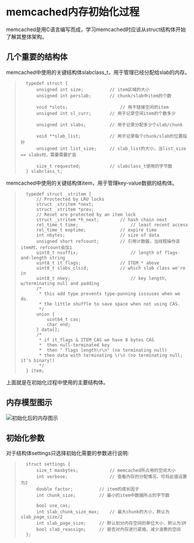 memcached内存初始化过程
======================================

memcached是用C语言编写而成，学习memcached时应该从struct结构体开始了解其整体架构。

几个重要的结构体
----------------------------------------------

memcached中使用的关键结构体slabclass_t，用于管理已经分配给slab的内存。

>		typedef struct {
>			unsigned int size; 			// item区域的大小
>			unsigned int perslab;		// chunk/slab中item的个数
>		
>			void *slots;					// 用于链接空闲的item
>			unsigned int sl_curr;		// 用于记录空闲item的个数多少
>
>			unsigned int slabs;			// 用于记录分配多少个slab/chunk
>
>			void **slab_list;			// 用于记录每个chunk/slab的位置指针
>			unsigned int list_size;		// slab_list的大小，当list_size == slabs时，需要需要扩容
>		
>			size_t requested;			// slabclass_t使用的字节数
>		} slabclass_t;

memcached中使用的关键结构体item，用于管理key-value数据的结构体。

>		typedef struct _stritem {
>			// Proctected by LRU locks
>			struct _stritem *next;
>			struct _stritem *prev;
>			// Reset are protected by an item lock
>			struct _stritem *h_next;		// hash chain next
>			rel_time_t time;					// least recent access
>			rel_time_t exptime;				// expire time
>			int nbytes;						// size of data
>			unsigned short refcount;		// 引用计数器，当线程操作该item时，refcount会加1
>			uint8_t nsuffix;					// length of flags-and-length string
>			uint8_t it_flags;				// ITEM_* above
>			uint8_t slabs_clsid;			// which slab class we're in
>			uint8_t nkey;						// key length, w/terminating null and padding
>			/*
>			 * this add type prevents type-punning isssuses when we do.
>			 * the little shuffle to save space when not using CAS.
>			 */
>			union {
>				uint64_t cas;
>				char end;
>			} data[];
>			/*
>			 * if it_flags & ITEM_CAS we have 8 bytes CAS
>			 *	then null-terminated key
>			 *	then " flags length\r\n" (no terminating null)
>			 * then data with terminating \r\n (no terminating null; it's binary!)
>			 */
>		} item;

上面就是在初始化过程中使用的主要结构体。

内存模型图示
--------------------------------------------

![初始化后的内存图示](https://github.com/whynotAC/analysis_memcached/tree/master/memory_init/memcached_init_memory.png)


初始化参数
--------------------------------------------

对于结构体settings只选择初始化需要的参数进行说明:

>		struct settings {
>			size_t maxbytes;			// memcached所占用的空间大小
>			int	verbose;				// 查看内存的分配情况，可将此值设置为2
>			double factor;			// item的成长因子
>			int chunk_size;			// 最小的item中数据所占的字节数
>
>			bool use_cas;
>			int slab_chunk_size_max;	// 最大chunk的大小，默认为slab_page_size/2
>			int slab_page_size;		// 默认划分内存空间的单位大小，默认为1M
>			bool slab_reassign;		// 是否对内存进行紧缩，减少浪费的空间
>		};

